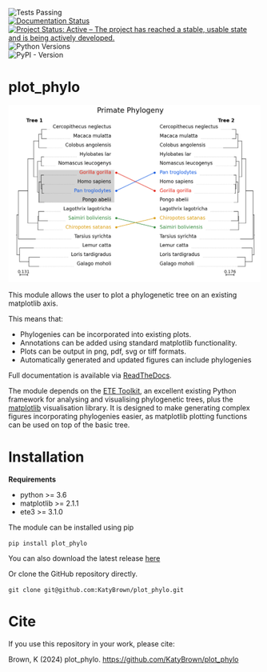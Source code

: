 ![Tests Passing](https://github.com/KatyBrown/plot_phylo/actions/workflows/main.yml/badge.svg)<br>
[![Documentation Status](https://readthedocs.org/projects/plot-phylo/badge/?version=latest)](https://plot-phylo.readthedocs.io/en/latest/?badge=latest)<br>
[![Project Status: Active – The project has reached a stable, usable state and is being actively developed.](https://www.repostatus.org/badges/latest/active.svg)](https://www.repostatus.org/#active)<br>
![Python Versions](https://img.shields.io/pypi/pyversions/plot-phylo)<br>
![PyPI - Version](https://img.shields.io/pypi/v/plot-phylo)

# plot_phylo

![Illustration](./examples/layered.png "Illustration")

This module allows the user to plot a phylogenetic tree on an existing matplotlib axis.

This means that:
* Phylogenies can be incorporated into existing plots.
* Annotations can be added using standard matplotlib functionality.
* Plots can be output in png, pdf, svg or tiff formats.
* Automatically generated and updated figures can include phylogenies

Full documentation is available via [ReadTheDocs](https://plot-phylo.readthedocs.io/en/latest/index.html).

The module depends on the [ETE Toolkit](http://etetoolkit.org/), an excellent existing Python framework for analysing and visualising phylogenetic trees, plus the [matplotlib](https://matplotlib.org/) visualisation library. It is designed to make generating complex figures incorporating phylogenies easier, as matplotlib plotting functions can be used on top of the basic tree.


# Installation

**Requirements**

* python >= 3.6
* matplotlib >= 2.1.1
* ete3 >= 3.1.0

The module can be installed using pip

`pip install plot_phylo`

You can also download the latest release [here](https://github.com/KatyBrown/plot_phylo/releases/latest)

Or clone the GitHub repository directly.

`git clone git@github.com:KatyBrown/plot_phylo.git`

# Cite

If you use this repository in your work, please cite:

Brown, K (2024) plot_phylo. https://github.com/KatyBrown/plot_phylo
